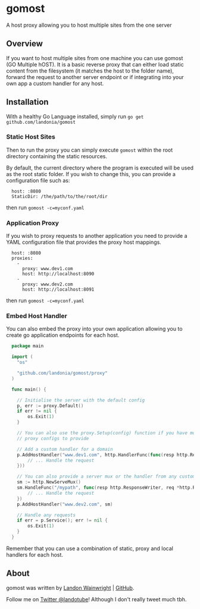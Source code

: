 # gomost

A host proxy allowing you to host multiple sites from the one server

## Overview

If you want to host multiple sites from one machine you can use gomost (GO Multiple hOST).
It is a basic reverse proxy that can either load static content from the filesystem (it matches the host to the folder name), forward the request to another server endpoint or if integrating into
your own app a custom handler for any host.

## Installation

With a healthy Go Language installed, simply run `go get github.com/landonia/gomost`

### Static Host Sites

Then to run the proxy you can simply execute `gomost` within the root directory
containing the static resources.

By default, the current directory where the program is executed will be used
as the root static folder. If you wish to change this, you can provide a configuration
file such as:

```
  host: :8080
  StaticDir: /the/path/to/the/root/dir
```

then run `gomost -c=myconf.yaml`

### Application Proxy

If you wish to proxy requests to another application you need to provide a YAML configuration file that provides the proxy host mappings.

```
  host: :8080
  proxies:
    -
      proxy: www.dev1.com
      host: http://localhost:8090
    -
      proxy: www.dev2.com
      host: http://localhost:8091
```

then run `gomost -c=myconf.yaml`

### Embed Host Handler

You can also embed the proxy into your own application allowing you to create go application
endpoints for each host.

```go
  package main

  import (
    "os"

  	"github.com/landonia/gomost/proxy"
  )

  func main() {

  	// Initialise the server with the default config
  	p, err := proxy.Default()
  	if err != nil {
  		os.Exit(1)
  	}

    // You can also use the proxy.Setup(config) function if you have more
    // proxy configs to provide

    // Add a custom handler for a domain
  	p.AddHostHandler("www.dev1.com", http.HandlerFunc(func(resp http.ResponseWriter, req *http.Request) {
  		// ... Handle the request
  	}))

    // You can also provide a server mux or the handler from any custom web frameworks
    sm := http.NewServeMux()
  	sm.HandleFunc("/mypath", func(resp http.ResponseWriter, req *http.Request) {
  		// ... Handle the request
  	})
    p.AddHostHandler("www.dev2.com", sm)

  	// Handle any requests
  	if err = p.Service(); err != nil {
  		os.Exit(1)
  	}
  }
```

Remember that you can use a combination of static, proxy and local handlers for each host.

## About

gomost was written by [Landon Wainwright](http://www.landotube.com) | [GitHub](https://github.com/landonia).

Follow me on [Twitter @landotube](http://www.twitter.com/landotube)! Although I don't really tweet much tbh.
